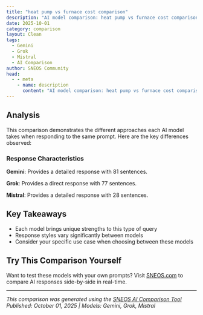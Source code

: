 ```yaml
---
title: "heat pump vs furnace cost comparison"
description: "AI model comparison: heat pump vs furnace cost comparison..."
date: 2025-10-01
category: comparison
layout: Clean
tags:
  - Gemini
  - Grok
  - Mistral
  - AI Comparison
author: SNEOS Community
head:
  - - meta
    - name: description
      content: "AI model comparison: heat pump vs furnace cost comparison..."
---
```


<ChatComparison
  title="heat pump vs furnace cost comparison"
  prompt="heat pump vs furnace cost comparison"
  :responses='{"Gemini": "Okay, let\u0027s break down the cost comparison between heat pumps and furnaces. It\u0027s not a simple answer, as there are a lot of factors that influence the overall costs.\n\n**Here\u0027s a general overview, followed by a more detailed breakdown:**\n\n* **Upfront Cost (Installation):** Generally, heat pumps tend to have a slightly higher upfront installation cost compared to furnaces. This is due to the more complex components and installation requirements of a heat pump.\n* **Operating Cost (Energy Bills):** In moderate climates, heat pumps can often be more energy-efficient and have lower operating costs than furnaces, especially electric resistance furnaces. In colder climates (where temperatures consistently drop below freezing), a furnace might be more cost-effective due to the heat pump\u0027s reduced efficiency and reliance on supplemental heating.\n* **Maintenance Cost:** Both require maintenance. Furnaces might have simpler maintenance needs, while heat pumps, with more complex components, may require more specialized service.\n* **Lifespan:** Both heat pumps and furnaces typically last 15-20 years with proper maintenance.\n* **Overall Cost:** This is highly dependent on the climate, energy prices, usage patterns, and the specific models chosen.\n\n**Here\u0027s a more detailed breakdown of the cost factors:**\n\n**1. Upfront Costs (Purchase and Installation):**\n\n* **Furnace Costs:**\n * **Purchase Price:** Furnaces generally range from \\$2,000 to \\$7,000 for the unit itself, depending on the efficiency (AFUE rating) and capacity.\n * **Installation Costs:** Installation typically costs between \\$500 and \\$3,000, depending on the complexity of the ductwork, existing connections, and any necessary modifications to your home.\n * **Total Furnace Installation Cost:** \\$2,500 - \\$10,000 (approximate range).\n* **Heat Pump Costs:**\n * **Purchase Price:** Heat pumps range from \\$4,000 to \\$8,000, depending on the type (air-source, geothermal, mini-split), efficiency (SEER and HSPF ratings), and features. Geothermal heat pumps are significantly more expensive upfront.\n * **Installation Costs:** Installation can range from \\$1,000 to \\$5,000, depending on the complexity of the system, ductwork modifications, electrical work, and whether it\u0027s a simple replacement or a new installation. Geothermal installations are much more complex and expensive, requiring excavation.\n * **Total Heat Pump Installation Cost:** \\$5,000 - \\$13,000 (approximate range) - *much higher for Geothermal*.\n\n**2. Operating Costs (Energy Bills):**\n\n* **Furnace Operating Costs:**\n * **Fuel Source:** The operating cost depends heavily on the fuel type (natural gas, propane, oil, or electricity). Natural gas is generally the cheapest, followed by propane, then oil, and electricity is typically the most expensive (especially for electric resistance furnaces).\n * **Efficiency (AFUE):** Annual Fuel Utilization Efficiency (AFUE) is a measure of how efficiently a furnace converts fuel into heat. Higher AFUE means lower fuel bills.\n * **Example:** A high-efficiency natural gas furnace (95% AFUE) will be much cheaper to run than an older, less efficient furnace (80% AFUE) or an electric resistance furnace.\n* **Heat Pump Operating Costs:**\n * **Electricity:** Heat pumps run on electricity. Your electricity rates will directly impact your operating costs.\n * **Efficiency (SEER and HSPF):**\n * **SEER (Seasonal Energy Efficiency Ratio):** Measures cooling efficiency. Higher SEER = lower cooling bills.\n * **HSPF (Heating Seasonal Performance Factor):** Measures heating efficiency. Higher HSPF = lower heating bills.\n * **Climate:** Heat pumps are most efficient in moderate climates where temperatures rarely drop below freezing. As temperatures drop, their efficiency decreases, and they rely more on supplemental electric resistance heat, which is expensive. In very cold climates, a furnace may be more cost-effective.\n * **Inverter Technology:** Modern inverter-driven heat pumps can modulate their output to match heating/cooling demands, improving efficiency and reducing energy consumption.\n\n**Important Considerations for Operating Costs:**\n\n* **Climate:** This is the *most* important factor. Heat pumps shine in mild climates. In very cold climates, furnaces are generally more cost-effective for heating.\n* **Energy Prices:** Natural gas prices fluctuate, as do electricity prices. Research current rates in your area to make an informed decision.\n* **Home Insulation:** Proper insulation significantly reduces heating and cooling loads, minimizing energy consumption regardless of the system you choose.\n* **Usage Patterns:** How much you use your heating and cooling system will impact your operating costs.\n\n**3. Maintenance Costs:**\n\n* **Furnaces:** Regular maintenance includes:\n * Annual inspection and cleaning by a qualified technician.\n * Replacing air filters regularly.\n * Checking and cleaning burners (for gas furnaces).\n* **Heat Pumps:** Regular maintenance includes:\n * Annual inspection and cleaning by a qualified technician.\n * Replacing air filters regularly.\n * Cleaning outdoor coils.\n * Checking refrigerant levels.\n\n**Generally:** Heat pumps may have slightly higher maintenance costs due to their more complex components.\n\n**4. Lifespan:**\n\n* Both furnaces and heat pumps typically last 15-20 years with proper maintenance.\n\n**5. Environmental Impact:**\n\n* **Furnaces:** Burning fossil fuels (natural gas, propane, oil) produces greenhouse gases.\n* **Heat Pumps:** Run on electricity, which can be generated from various sources, including renewable energy. If your electricity comes from renewable sources, a heat pump can be a very environmentally friendly option.\n\n**Summary Table**\n\n| Feature | Furnace | Heat Pump |\n| ----------------- | ----------------------------- | ------------------------------- |\n| Upfront Cost | Lower (generally) | Higher (generally) |\n| Operating Cost | Depends on fuel; can be high | Lower in mild climates; higher in cold climates |\n| Maintenance Cost | Moderate | Moderate to Higher |\n| Lifespan | 15-20 years | 15-20 years |\n| Best Climate | Colder Climates | Milder Climates |\n| Environmental Impact | Higher (fossil fuels) | Lower (if electricity from renewable sources) |\n\n**How to Decide:**\n\n1. **Climate:** This is the biggest factor. If you live in a mild climate with moderate winters, a heat pump is a strong contender. If you live in a very cold climate, a high-efficiency furnace may be a better choice.\n2. **Energy Prices:** Compare the cost of natural gas, propane, oil (if applicable), and electricity in your area.\n3. **Home Insulation:** Ensure your home is well-insulated to minimize heating and cooling loads.\n4. **Get Quotes:** Get quotes from multiple HVAC contractors for both furnaces and heat pumps. Ask them to assess your home\u0027s specific needs and provide recommendations.\n5. **Consider Rebates and Incentives:** Many areas offer rebates and incentives for energy-efficient HVAC systems. Check with your local utility company and government programs.\n6. **Long-Term Costs:** Don\u0027t just focus on the upfront cost. Consider the total cost of ownership, including purchase price, installation, operating costs, and maintenance over the lifespan of the system.\n7. **Consider Future Electrification** Many municipalities are pushing for electrification and phasing out natural gas. A heat pump may be a better long-term solution if your area is moving towards electrification.\n\n**In conclusion:** There\u0027s no single \u0022best\u0022 answer. The ideal choice depends on your specific circumstances. Carefully consider all the factors outlined above to make an informed decision.\n\nI highly recommend getting professional advice from qualified HVAC contractors in your area to get accurate cost estimates and recommendations tailored to your home and climate.\n", "Grok": "Comparing the cost of a **heat pump** versus a **furnace** involves looking at several factors: upfront installation costs, operating costs, energy efficiency, maintenance, and climate suitability. Below is a detailed breakdown to help you understand the cost implications of each system.\n\n---\n\n### 1. Upfront Installation Costs\n- **Heat Pump**:\n - Average installation cost: $4,000\u2013$8,000 for an air-source heat pump (including equipment and labor). Geothermal heat pumps are far more expensive, ranging from $10,000 to $25,000 due to underground loop installation.\n - Costs vary based on the type of heat pump (air-source, ductless mini-split, or geothermal), home size, and whether ductwork is already in place.\n - If your home lacks ductwork, you may need to install it (additional $2,000\u2013$5,000), or opt for a ductless mini-split system.\n\n- **Furnace**:\n - Average installation cost: $2,500\u2013$6,000 for a gas furnace, $1,500\u2013$4,000 for an electric furnace, and $3,000\u2013$7,000 for an oil furnace.\n - Costs depend on fuel type (natural gas, propane, oil, or electric), efficiency rating (AFUE - Annual Fuel Utilization Efficiency), and whether ductwork is present.\n - Gas furnaces often require venting systems, which can increase costs if not already installed.\n\n**Winner**: Furnaces typically have a lower upfront cost, especially for electric or gas models, compared to heat pumps.\n\n---\n\n### 2. Operating Costs (Energy Bills)\n- **Heat Pump**:\n - Heat pumps are generally more energy-efficient because they transfer heat rather than generate it. They can achieve efficiencies of 300\u2013400% (Coefficient of Performance, or COP), meaning they produce 3\u20134 units of heat for every unit of electricity used.\n - Average annual operating cost: $500\u2013$1,500, depending on electricity rates (e.g., $0.12\u2013$0.20 per kWh), climate, and home insulation.\n - In very cold climates (below 20\u00B0F), efficiency drops, and supplemental heating (often electric resistance) is needed, increasing costs.\n\n- **Furnace**:\n - Efficiency depends on the fuel type and AFUE rating (typically 80\u201398% for modern units). Gas furnaces are usually cheaper to operate than electric ones due to lower natural gas prices (about $1.00\u2013$2.00 per therm vs. electricity costs).\n - Average annual operating cost: $600\u2013$1,200 for natural gas, $800\u2013$2,000 for electric, and $1,000\u2013$2,500 for oil or propane, depending on fuel prices and climate.\n - Gas and oil furnaces are more cost-effective in colder climates where constant heating is needed.\n\n**Winner**: Heat pumps often have lower operating costs in mild to moderate climates due to higher efficiency. In very cold climates or areas with cheap natural gas, furnaces may be cheaper to run.\n\n---\n\n### 3. Energy Efficiency\n- **Heat Pump**:\n - Extremely efficient in mild climates (SEER ratings of 14\u201324 for cooling, HSPF ratings of 8\u201313 for heating). They provide both heating and cooling, eliminating the need for a separate air conditioner.\n - Less efficient in extreme cold, often requiring backup heating systems.\n\n- **Furnace**:\n - Modern high-efficiency furnaces (AFUE 90\u201398%) waste less fuel, but they still burn fuel to generate heat, making them less efficient than heat pumps in ideal conditions.\n - Does not provide cooling; a separate air conditioning unit is needed ($2,500\u2013$5,000).\n\n**Winner**: Heat pumps are more energy-efficient overall, especially in regions with moderate winters, and offer the bonus of cooling.\n\n---\n\n### 4. Maintenance and Lifespan\n- **Heat Pump**:\n - Lifespan: 10\u201315 years for air-source heat pumps; 20\u201325 years for geothermal.\n - Annual maintenance cost: $100\u2013$300 (similar to an air conditioner\u2014filter changes, coil cleaning, etc.).\n - Repairs can be more expensive due to complex refrigeration components.\n\n- **Furnace**:\n - Lifespan: 15\u201320 years for gas/electric furnaces; slightly less for oil (10\u201315 years).\n - Annual maintenance cost: $80\u2013$200 (filter changes, burner cleaning, safety checks for gas/oil).\n - Repairs for gas furnaces can involve safety issues (e.g., carbon monoxide leaks), but parts are often less expensive than heat pump components.\n\n**Winner**: Furnaces may have a slight edge due to longer lifespan and lower repair costs for gas models, but both systems require regular upkeep.\n\n---\n\n### 5. Climate Suitability\n- **Heat Pump**:\n - Best for mild to moderate climates (average winter temps above 20\u201330\u00B0F). In very cold climates, their efficiency drops significantly, and backup heating adds to costs.\n - Ideal for areas with hot summers since they also provide cooling.\n\n- **Furnace**:\n - Better suited for cold climates with harsh winters, as they deliver consistent heat regardless of outdoor temperature.\n - Gas furnaces are especially cost-effective where natural gas is cheap and readily available.\n\n**Winner**: Depends on location. Heat pumps win in warmer regions; furnaces are better for cold climates.\n\n---\n\n### 6. Additional Considerations\n- **Rebates and Incentives**:\n - Heat pumps often qualify for federal, state, or utility rebates (e.g., up to $2,000 under the Inflation Reduction Act in the U.S. for energy-efficient models). This can lower upfront costs.\n - High-efficiency furnaces may also qualify for rebates, but they are typically smaller.\n\n- **Environmental Impact**:\n - Heat pumps are more eco-friendly since they use electricity (which can be sourced from renewables) and don\u2019t burn fossil fuels.\n - Gas and oil furnaces produce greenhouse gas emissions, though high-efficiency models reduce this impact.\n\n- **Home Value**:\n - Heat pumps can increase home value in warmer regions due to their dual heating/cooling function.\n - Furnaces are often expected in colder regions, so they may not add unique value.\n\n---\n\n### Summary of Costs (Approximate, U.S. Average)\n| **System** | **Installation Cost** | **Annual Operating Cost** | **Lifespan** | **Best Climate** |\n|---------------------|-----------------------|---------------------------|----------------|------------------------|\n| **Heat Pump** | $4,000\u2013$8,000 | $500\u2013$1,500 | 10\u201315 years | Mild/Moderate |\n| **Gas Furnace** | $2,500\u2013$6,000 | $600\u2013$1,200 | 15\u201320 years | Cold |\n| **Electric Furnace**| $1,500\u2013$4,000 | $800\u2013$2,000 | 15\u201320 years | Mild (if cheap power) |\n\n---\n\n### Conclusion: Which Is Cheaper?\n- **Short-Term Cost**: A furnace, especially a gas or electric one, is usually cheaper to install and may have lower operating costs in cold climates or areas with cheap natural gas.\n- **Long-Term Cost**: A heat pump can be cheaper over time in mild climates due to lower operating costs, high efficiency, and the elimination of a separate AC unit. Rebates can also offset initial costs.\n- **Key Decision Factors**: Consider your local climate, energy prices, home setup (ductwork availability), and whether you need cooling. If you\u2019re in a cold climate with access to cheap gas, a furnace may be more cost-effective. In a warmer area, a heat pump often saves more money overall.\n\nWould you like a more specific cost breakdown based on your location or home size?", "Mistral": "When comparing the costs of a heat pump versus a furnace, several factors need to be considered, including initial installation costs, operating costs, maintenance, and lifespan. Here\u2019s a breakdown of these factors:\n\n### Initial Installation Costs\n- **Heat Pump**: The initial cost of installing a heat pump can range from $4,000 to $12,000, depending on the type (air-source, ground-source, etc.), size, and complexity of the installation.\n- **Furnace**: The initial cost of installing a furnace can range from $2,000 to $6,000, depending on the type (gas, electric, oil), size, and complexity of the installation.\n\n### Operating Costs\n- **Heat Pump**: Heat pumps are generally more energy-efficient, especially in mild climates. They can save on energy costs compared to furnaces, particularly electric furnaces. However, in very cold climates, heat pumps may require supplemental heating, which can increase costs.\n- **Furnace**: Gas furnaces are typically more cost-effective to operate than electric furnaces, especially in colder climates. Electric furnaces can be expensive to run due to the high cost of electricity.\n\n### Maintenance Costs\n- **Heat Pump**: Heat pumps require regular maintenance, including cleaning or replacing filters, checking refrigerant levels, and inspecting the outdoor unit. Annual maintenance costs can range from $100 to $300.\n- **Furnace**: Furnaces also require regular maintenance, including cleaning or replacing filters, inspecting the heat exchanger, and checking the burner. Annual maintenance costs can range from $100 to $300.\n\n### Lifespan\n- **Heat Pump**: The average lifespan of a heat pump is about 10-15 years, although some can last up to 20 years with proper maintenance.\n- **Furnace**: The average lifespan of a furnace is about 15-20 years, with some lasting up to 30 years with proper maintenance.\n\n### Energy Efficiency\n- **Heat Pump**: Heat pumps are generally more energy-efficient, especially in mild climates. They can provide both heating and cooling, making them versatile.\n- **Furnace**: Gas furnaces are typically more efficient in colder climates, while electric furnaces are less efficient due to the high cost of electricity.\n\n### Environmental Impact\n- **Heat Pump**: Heat pumps are considered more environmentally friendly because they do not burn fossil fuels and can reduce carbon emissions.\n- **Furnace**: Gas furnaces burn fossil fuels, contributing to carbon emissions, while electric furnaces depend on the source of electricity, which can vary in environmental impact.\n\n### Summary\n- **Initial Costs**: Furnaces are generally cheaper to install than heat pumps.\n- **Operating Costs**: Heat pumps can be more cost-effective in mild climates, while gas furnaces are more cost-effective in colder climates.\n- **Maintenance Costs**: Both heat pumps and furnaces have similar maintenance costs.\n- **Lifespan**: Furnaces typically have a longer lifespan than heat pumps.\n- **Energy Efficiency**: Heat pumps are generally more energy-efficient, especially in mild climates.\n- **Environmental Impact**: Heat pumps are more environmentally friendly.\n\nUltimately, the best choice depends on your specific needs, climate, and budget. Consulting with a local HVAC professional can provide more tailored advice based on your situation."}' 
  published-date="17:21"
/>

## Analysis

This comparison demonstrates the different approaches each AI model takes when responding to the same prompt. Here are the key differences observed:

### Response Characteristics

**Gemini**: Provides a detailed response with 81 sentences. 

**Grok**: Provides a direct response with 77 sentences. 

**Mistral**: Provides a detailed response with 28 sentences. 

## Key Takeaways

- Each model brings unique strengths to this type of query
- Response styles vary significantly between models
- Consider your specific use case when choosing between these models

## Try This Comparison Yourself

Want to test these models with your own prompts? Visit [SNEOS.com](https://sneos.com) to compare AI responses side-by-side in real-time.

---

*This comparison was generated using the [SNEOS AI Comparison Tool](https://sneos.com)*
*Published: October 01, 2025 | Models: Gemini, Grok, Mistral*
